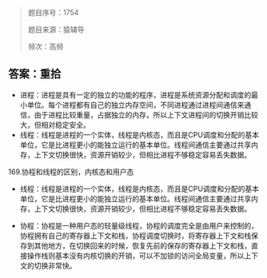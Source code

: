 > 题目序号：1754
>
> 题目来源：猿辅导
>
> 频次：高频

## 答案：重拾

- 进程：进程是具有一定的独立的功能的程序，进程是系统资源分配和调度的最小单位。每个进程都有自己的独立内存空间，不同进程通过进程间通信来通信，由于进程比较重量，占据独立的内存，所以上下文进程间的切换开销比较大，但相对稳定安全。
- 线程：线程是进程的一个实体，线程是内核态，而且是CPU调度和分配的基本单位，它是比进程更小的能独立运行的基本单位。线程间通信主要通过共享内存，上下文切换很快，资源开销较少，但相比进程不够稳定容易丢失数据。

169.协程和线程的区别，内核态和用户态

- 线程：线程是进程的一个实体，线程是内核态，而且是CPU调度和分配的基本单位，它是比进程更小的能独立运行的基本单位。线程间通信主要通过共享内存，上下文切换很快，资源开销较少，但相比进程不够稳定容易丢失数据。


- 协程：协程是一种用户态的轻量级线程，协程的调度完全是由用户来控制的，协程拥有自己的寄存器上下文和栈，协程调度切换时，将寄存器上下文和栈保存到其他地方，在切换回来的时候，恢复先前的保存的寄存器上下文和栈，直接操作栈则基本没有内核切换的开销，可以不加锁的访问全局变量，所以上下文的切换非常快。